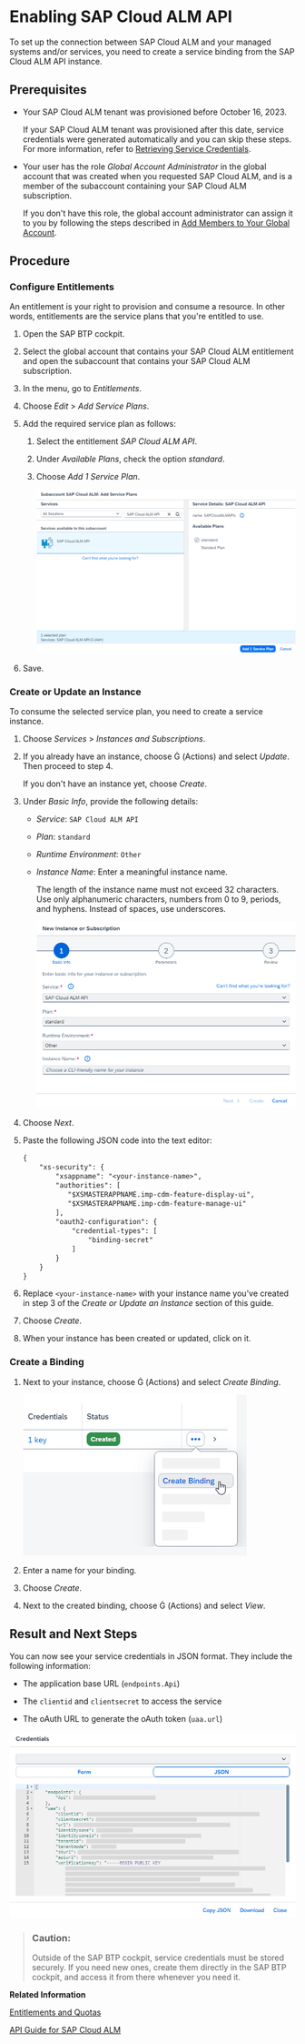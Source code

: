 <!-- loio704b5dc854f549888a238f94015e1eac -->

<link rel="stylesheet" type="text/css" href="../css/sap-icons.css"/>

# Enabling SAP Cloud ALM API

To set up the connection between SAP Cloud ALM and your managed systems and/or services, you need to create a service binding from the SAP Cloud ALM API instance.



<a name="loio704b5dc854f549888a238f94015e1eac__section_wpy_rnj_jmb"/>

## Prerequisites

-   Your SAP Cloud ALM tenant was provisioned before October 16, 2023.

    If your SAP Cloud ALM tenant was provisioned after this date, service credentials were generated automatically and you can skip these steps. For more information, refer to [Retrieving Service Credentials](retrieving-service-credentials-448f9f1.md).

-   Your user has the role *Global Account Administrator* in the global account that was created when you requested SAP Cloud ALM, and is a member of the subaccount containing your SAP Cloud ALM subscription.

    If you don't have this role, the global account administrator can assign it to you by following the steps described in [Add Members to Your Global Account](https://help.sap.com/viewer/65de2977205c403bbc107264b8eccf4b/LATEST/en-US/4a0491330a164f5a873fa630c7f45f06.html).




<a name="loio704b5dc854f549888a238f94015e1eac__section_lv5_hh4_xlbs"/>

## Procedure



### Configure Entitlements

An entitlement is your right to provision and consume a resource. In other words, entitlements are the service plans that you're entitled to use.

1.  Open the SAP BTP cockpit.

2.  Select the global account that contains your SAP Cloud ALM entitlement and open the subaccount that contains your SAP Cloud ALM subscription.

3.  In the menu, go to *Entitlements*.

4.  Choose *Edit* \> *Add Service Plans*.

5.  Add the required service plan as follows:

    1.  Select the entitlement *SAP Cloud ALM API*.

    2.  Under *Available Plans*, check the option *standard*.

    3.  Choose *Add 1 Service Plan*.

        ![Select a Service Plan for SAP Cloud ALM APIs](images/Enabling_APIs_-_Add_Service_Plan_f2a4ae2.png)


6.  Save.




### Create or Update an Instance

To consume the selected service plan, you need to create a service instance.

1.  Choose *Services* \> *Instances and Subscriptions*.

2.  If you already have an instance, choose <span class="SAP-icons-V5"></span> \(Actions\) and select *Update*. Then proceed to step 4.

    If you don't have an instance yet, choose *Create*.

3.  Under *Basic Info*, provide the following details:

    -   *Service*: `SAP Cloud ALM API`

    -   *Plan*: `standard`

    -   *Runtime Environment*: `Other`

    -   *Instance Name*: Enter a meaningful instance name.

        The length of the instance name must not exceed 32 characters. Use only alphanumeric characters, numbers from 0 to 9, periods, and hyphens. Instead of spaces, use underscores.

        ![](images/NOCF-NewInstance_85b4cb4.png)


4.  Choose *Next*.

5.  Paste the following JSON code into the text editor:

    ```
    {
        "xs-security": {
            "xsappname": "<your-instance-name>",
            "authorities": [
               "$XSMASTERAPPNAME.imp-cdm-feature-display-ui",
               "$XSMASTERAPPNAME.imp-cdm-feature-manage-ui"
            ],
            "oauth2-configuration": {
                "credential-types": [
                    "binding-secret"
                ]
            }
        }
    }
    
    ```

6.  Replace `<your-instance-name>` with your instance name you've created in step 3 of the *Create or Update an Instance* section of this guide.

7.  Choose *Create*.

8.  When your instance has been created or updated, click on it.




### Create a Binding

1.  Next to your instance, choose <span class="SAP-icons-V5"></span> \(Actions\) and select *Create Binding*.

    ![](images/NOCF-CreateServiceBinding_647e290.png)

2.  Enter a name for your binding.

3.  Choose *Create*.

4.  Next to the created binding, choose <span class="SAP-icons-V5"></span> \(Actions\) and select *View*.




<a name="loio704b5dc854f549888a238f94015e1eac__section_eb3_y5b_kbc"/>

## Result and Next Steps

You can now see your service credentials in JSON format. They include the following information:

-   The application base URL \(`endpoints.Api`\)

-   The `clientid` and `clientsecret` to access the service

-   The oAuth URL to generate the oAuth token \(`uaa.url`\)


![](images/SUI-ServiceKey_2fca8a5.png)

> ### Caution:  
> Outside of the SAP BTP cockpit, service credentials must be stored securely. If you need new ones, create them directly in the SAP BTP cockpit, and access it from there whenever you need it.

**Related Information**  


[Entitlements and Quotas](https://help.sap.com/viewer/3504ec5ef16548778610c7e89cc0eac3/Cloud/en-US/00aa2c23479d42568b18882b1ca90d79.html)

[API Guide for SAP Cloud ALM](https://help.sap.com/docs/cloud-alm/apis/about)

